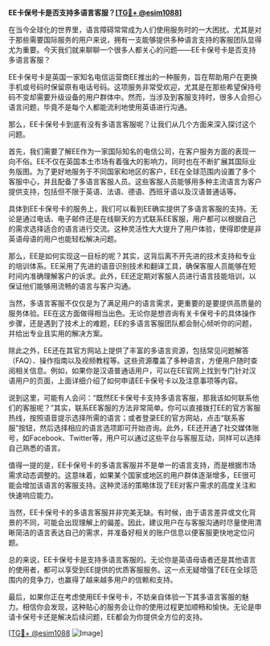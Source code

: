 **EE卡保号卡是否支持多语言客服？[[TG💪+ @esim1088](https://t.me/s/esim1088)]**

在当今全球化的世界里，语言障碍常常成为人们使用服务时的一大困扰。尤其是对于那些需要国际服务的用户来说，拥有一支能够提供多种语言支持的客服团队显得尤为重要。今天我们就来聊聊一个很多人都关心的问题——EE卡保号卡是否支持多语言客服？

EE卡保号卡是英国一家知名电信运营商EE推出的一种服务，旨在帮助用户在更换手机或号码时保留原有电话号码。这项服务非常受欢迎，尤其是在那些希望保持号码不变却需要升级设备的用户群体中。然而，当涉及到客服支持时，很多人会担心语言问题，毕竟不是每个人都能流利地使用英语进行沟通。

那么，EE卡保号卡到底有没有多语言客服呢？让我们从几个方面来深入探讨这个问题。

首先，我们需要了解EE作为一家国际知名的电信公司，在客户服务方面的表现一向不俗。EE不仅在英国本土市场有着强大的影响力，同时也在不断扩展其国际业务版图。为了更好地服务于不同国家和地区的客户，EE在全球范围内设置了多个客服中心，并且配备了多语言客服人员。这些客服人员能够用多种主流语言为客户提供支持，包括但不限于英语、法语、德语、西班牙语以及汉语普通话等。

具体到EE卡保号卡的服务上，我们可以看到EE确实提供了多语言客服的支持。无论是通过电话、电子邮件还是在线聊天的方式联系EE客服，用户都可以根据自己的需求选择适合的语言进行交流。这种灵活性大大提升了用户体验，使得即使是非英语母语的用户也能轻松解决问题。

那么，EE是如何实现这一目标的呢？其实，这背后离不开先进的技术支持和专业的培训体系。EE采用了先进的语音识别技术和翻译工具，确保客服人员能够在短时间内准确理解客户的诉求。此外，EE还定期对客服人员进行语言技能培训，以保证他们能够用流畅的语言与客户沟通。

当然，多语言客服不仅仅是为了满足用户的语言需求，更重要的是要提供高质量的服务体验。EE在这方面做得相当出色。无论你是想咨询有关卡保号卡的具体操作步骤，还是遇到了技术上的难题，EE的多语言客服团队都会耐心倾听你的问题，并给出专业且实用的解决方案。

除此之外，EE还在其官方网站上提供了丰富的多语言资源，包括常见问题解答（FAQ）、操作指南以及视频教程等。这些资源覆盖了多种语言，方便用户随时查阅相关信息。例如，如果你是汉语普通话用户，可以在EE官网上找到专门针对汉语用户的页面，上面详细介绍了如何申请EE卡保号卡以及注意事项等内容。

说到这里，可能有人会问：“既然EE卡保号卡支持多语言客服，那我该如何联系他们的客服呢？”其实，联系EE客服的方法非常简单。你可以直接拨打EE的官方客服热线，按照语音提示选择所需的语言；或者登录EE的官方网站，点击“联系客服”按钮，然后选择相应的语言选项即可开始咨询。此外，EE还开通了社交媒体账号，如Facebook、Twitter等，用户可以通过这些平台与客服互动，同样可以选择自己熟悉的语言。

值得一提的是，EE卡保号卡的多语言客服并不是单一的语言支持，而是根据市场需求动态调整的。这意味着，如果某个国家或地区的用户群体逐渐增多，EE很可能会增加该语言的客服支持。这种灵活的策略体现了EE对客户需求的高度关注和快速响应能力。

当然，EE卡保号卡的多语言客服并非完美无缺。有时候，由于语言差异或文化背景的不同，可能会出现理解上的偏差。因此，建议用户在与客服沟通时尽量使用清晰简洁的语言表达自己的需求，并准备好相关的账户信息以便客服更快地定位问题。

总的来说，EE卡保号卡是支持多语言客服的。无论你是英语母语者还是其他语言的使用者，都可以享受到EE提供的优质客服服务。这一点无疑增强了EE在全球范围内的竞争力，也赢得了越来越多用户的信赖和支持。

最后，如果你正在考虑使用EE卡保号卡，不妨亲自体验一下其多语言客服的魅力。相信你会发现，这种贴心的服务会让你的使用过程更加顺畅和愉快。无论是申请卡保号卡还是解决后续问题，EE都会为你提供全方位的支持。

[[TG💪+ @esim1088](https://t.me/s/esim1088) ![Image](https://i.postimg.cc/4NQfJmqS/Snipaste-2025-05-13-00-14-12.png)]
